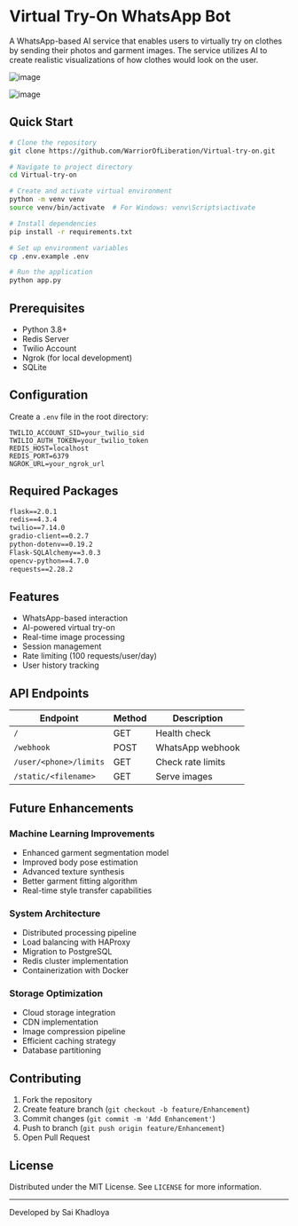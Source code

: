 # Virtual Try-On WhatsApp Bot

A WhatsApp-based AI service that enables users to virtually try on clothes by sending their photos and garment images. The service utilizes AI to create realistic visualizations of how clothes would look on the user.

![image](https://github.com/user-attachments/assets/3e2bf070-90c6-4276-841c-624b7b6e20b7)

![image](https://github.com/user-attachments/assets/5c353027-8736-43ac-974b-8b78d4d7eade)



## Quick Start

```bash
# Clone the repository
git clone https://github.com/WarriorOfLiberation/Virtual-try-on.git

# Navigate to project directory
cd Virtual-try-on

# Create and activate virtual environment
python -m venv venv
source venv/bin/activate  # For Windows: venv\Scripts\activate

# Install dependencies
pip install -r requirements.txt

# Set up environment variables
cp .env.example .env

# Run the application
python app.py
```

## Prerequisites

- Python 3.8+
- Redis Server
- Twilio Account
- Ngrok (for local development)
- SQLite

## Configuration

Create a `.env` file in the root directory:

```env
TWILIO_ACCOUNT_SID=your_twilio_sid
TWILIO_AUTH_TOKEN=your_twilio_token
REDIS_HOST=localhost
REDIS_PORT=6379
NGROK_URL=your_ngrok_url
```

## Required Packages

```txt
flask==2.0.1
redis==4.3.4
twilio==7.14.0
gradio-client==0.2.7
python-dotenv==0.19.2
Flask-SQLAlchemy==3.0.3
opencv-python==4.7.0
requests==2.28.2
```

## Features

- WhatsApp-based interaction
- AI-powered virtual try-on
- Real-time image processing
- Session management
- Rate limiting (100 requests/user/day)
- User history tracking

## API Endpoints

| Endpoint | Method | Description |
|----------|--------|-------------|
| `/` | GET | Health check |
| `/webhook` | POST | WhatsApp webhook |
| `/user/<phone>/limits` | GET | Check rate limits |
| `/static/<filename>` | GET | Serve images |

## Future Enhancements

### Machine Learning Improvements
- Enhanced garment segmentation model
- Improved body pose estimation
- Advanced texture synthesis
- Better garment fitting algorithm
- Real-time style transfer capabilities

### System Architecture
- Distributed processing pipeline
- Load balancing with HAProxy
- Migration to PostgreSQL
- Redis cluster implementation
- Containerization with Docker

### Storage Optimization
- Cloud storage integration
- CDN implementation
- Image compression pipeline
- Efficient caching strategy
- Database partitioning

## Contributing

1. Fork the repository
2. Create feature branch (`git checkout -b feature/Enhancement`)
3. Commit changes (`git commit -m 'Add Enhancement'`)
4. Push to branch (`git push origin feature/Enhancement`)
5. Open Pull Request

## License

Distributed under the MIT License. See `LICENSE` for more information.

---
Developed by Sai Khadloya
